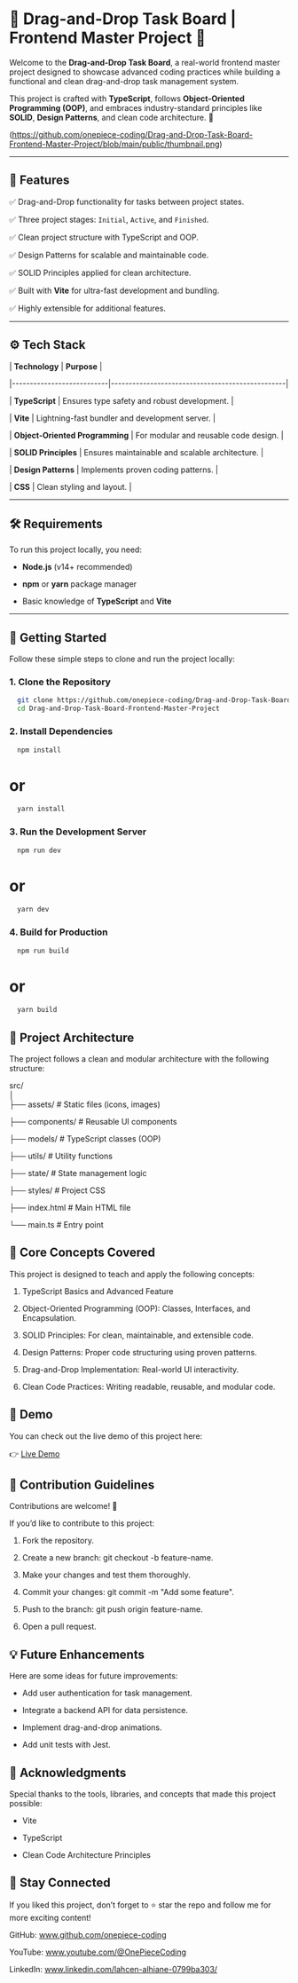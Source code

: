 # 📝 Drag-and-Drop Task Board | Frontend Master Project 🚀  

Welcome to the **Drag-and-Drop Task Board**, a real-world frontend master project designed to showcase advanced coding practices while building a functional and clean drag-and-drop task management system.

This project is crafted with **TypeScript**, follows **Object-Oriented Programming (OOP)**, and embraces industry-standard principles like **SOLID**, **Design Patterns**, and clean code architecture. 🚀

(https://github.com/onepiece-coding/Drag-and-Drop-Task-Board-Frontend-Master-Project/blob/main/public/thumbnail.png)  

---

## 🎯 **Features**  

✅ Drag-and-Drop functionality for tasks between project states.  

✅ Three project stages: `Initial`, `Active`, and `Finished`.  

✅ Clean project structure with TypeScript and OOP.  

✅ Design Patterns for scalable and maintainable code.  

✅ SOLID Principles applied for clean architecture.  

✅ Built with **Vite** for ultra-fast development and bundling.  

✅ Highly extensible for additional features.  

---

## ⚙️ **Tech Stack**  

| **Technology**            | **Purpose**                                      |  

|---------------------------|-------------------------------------------------|  

| **TypeScript**            | Ensures type safety and robust development.      |  

| **Vite**                  | Lightning-fast bundler and development server.   |  

| **Object-Oriented Programming** | For modular and reusable code design.      |  

| **SOLID Principles**      | Ensures maintainable and scalable architecture.  |

| **Design Patterns**       | Implements proven coding patterns.               |  

| **CSS**                   | Clean styling and layout.                        |

---

## 🛠️ **Requirements**  

To run this project locally, you need:  

- **Node.js** (v14+ recommended)
  
- **npm** or **yarn** package manager
  
- Basic knowledge of **TypeScript** and **Vite**  

---

## 🚀 **Getting Started**  

Follow these simple steps to clone and run the project locally:

### 1. **Clone the Repository**  

```bash
  git clone https://github.com/onepiece-coding/Drag-and-Drop-Task-Board-Frontend-Master-Project.git
  cd Drag-and-Drop-Task-Board-Frontend-Master-Project
```

### 2. Install Dependencies

```bash
  npm install
```

# or

```bash
  yarn install
```

### 3. Run the Development Server

```bash
  npm run dev
```

# or

```bash
  yarn dev
```

### 4. Build for Production

```bash
  npm run build
```

# or

```bash
  yarn build
```

## 🧩 Project Architecture

The project follows a clean and modular architecture with the following structure:

src/  
│  
├── assets/          # Static files (icons, images)  

├── components/      # Reusable UI components  

├── models/          # TypeScript classes (OOP)  

├── utils/           # Utility functions  

├── state/           # State management logic  

├── styles/          # Project CSS  

├── index.html       # Main HTML file  

└── main.ts          # Entry point  

## 🧠 Core Concepts Covered

This project is designed to teach and apply the following concepts:

1. TypeScript Basics and Advanced Feature
   
2. Object-Oriented Programming (OOP): Classes, Interfaces, and Encapsulation.
   
3. SOLID Principles: For clean, maintainable, and extensible code.
   
4. Design Patterns: Proper code structuring using proven patterns.
   
5. Drag-and-Drop Implementation: Real-world UI interactivity.
    
6. Clean Code Practices: Writing readable, reusable, and modular code.
    
## 🎨 Demo

You can check out the live demo of this project here:

👉 [Live Demo](https://drag-and-drop-task-board-frontend-master-project.vercel.app/)

## 🤝 Contribution Guidelines

Contributions are welcome! 🚀

If you’d like to contribute to this project:

1. Fork the repository.
   
2. Create a new branch: git checkout -b feature-name.
   
3. Make your changes and test them thoroughly.
   
4. Commit your changes: git commit -m "Add some feature".
   
5. Push to the branch: git push origin feature-name.
   
6. Open a pull request.
   
## 💡 Future Enhancements

Here are some ideas for future improvements:

- Add user authentication for task management.
  
- Integrate a backend API for data persistence.
  
- Implement drag-and-drop animations.
 
- Add unit tests with Jest.

## 🌟 Acknowledgments

Special thanks to the tools, libraries, and concepts that made this project possible:

- Vite

- TypeScript

- Clean Code Architecture Principles

## 📢 Stay Connected

If you liked this project, don’t forget to ⭐ star the repo and follow me for more exciting content!

GitHub: www.github.com/onepiece-coding

YouTube: www.youtube.com/@OnePieceCoding

LinkedIn: www.linkedin.com/lahcen-alhiane-0799ba303/
